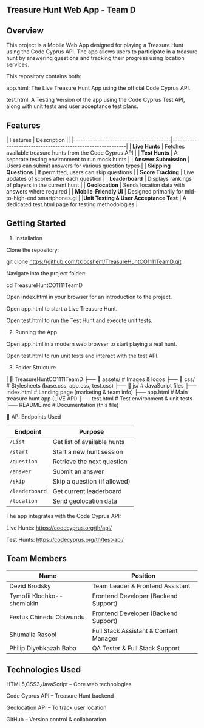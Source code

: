 ## Treasure Hunt Web App - Team D

## Overview

This project is a Mobile Web App designed for playing a Treasure Hunt using the Code Cyprus API. The app allows users to participate in a treasure hunt by answering questions and tracking their progress using location services.

This repository contains both:

app.html: The Live Treasure Hunt App using the official Code Cyprus API.

test.html: A Testing Version of the app using the Code Cyprus Test API, along with unit tests and user acceptance test plans.

## Features

|    Features                            | Description                                               ||
|----------------------------------------|-----------------------------------------------------------|
|   **Live Hunts**                       | Fetches available treasure hunts from the Code Cyprus API |
|   **Test Hunts**                       | A separate testing environment to run mock hunts          |
|   **Answer Submission**                | Users can submit answers for various question types       |
|   **Skipping Questions**               | If permitted, users can skip questions                    |
|   **Score Tracking**                   | Live updates of scores after each question                |
|   **Leaderboard**                      | Displays rankings of players in the current hunt          |
|   **Geolocation**                      | Sends location data with answers where required           |
|   **Mobile-Friendly UI**               | Designed primarily for mid-to-high-end smartphones.gi     |
|**Unit Testing & User Acceptance Test** | A dedicated test.html page for testing methodologies      |
     

## Getting Started

1.  Installation

Clone the repository:

git clone https://github.com/tklocshem/TreasureHuntCO1111TeamD.git

Navigate into the project folder:

cd TreasureHuntCO1111TeamD

Open index.html in your browser for an introduction to the project.

Open app.html to start a Live Treasure Hunt.

Open test.html to run the Test Hunt and execute unit tests.

2. Running the App

Open app.html in a modern web browser to start playing a real hunt.

Open test.html to run unit tests and interact with the test API.

3. Folder Structure

|   📂 TreasureHuntCO1111TeamD
├── 📂 assets/            # Images & logos
├── 📂 css/               # Stylesheets (base.css, app.css, test.css)
├── 📂 js/                # JavaScript files
├── index.html            # Landing page (marketing & team info)
├── app.html              # Main treasure hunt app (LIVE API)
├── test.html             # Test environment & unit tests
├── README.md             # Documentation (this file)

📡 API Endpoints Used


|   Endpoint       | Purpose                                 |
|------------------|-----------------------------------------|
|   `/List`        | Get list of available hunts             |
|   `/start`       | Start a new hunt session                |
|   `/question`    | Retrieve the next question              |
|   `/answer`      | Submit an answer                        |
|   `/skip`        | Skip a question (if allowed)            |
|   `/leaderboard` | Get current leaderboard                 |
|   `/location`    | Send geolocation data                   |


The app integrates with the Code Cyprus API:

Live Hunts: https://codecyprus.org/th/api/

Test Hunts: https://codecyprus.org/th/test-api/

## Team Members

|          Name                    | Position                                  |
|----------------------------------|-------------------------------------------|
|  Devid Brodsky                   | Team Leader & Frontend Assistant          |     A
|  Tymofii Klochko--shemiakin      | Frontend Developer (Backend Support)      |
|  Festus Chinedu Obiwundu         | Frontend Developer (Backend Support)      |
|  Shumaila Rasool                 | Full Stack Assistant & Content Manager    |
|  Philip Diyebkazah Baba          | QA Tester & Full Stack Support            |



## Technologies Used

HTML5,CSS3,JavaScript – Core web technologies

Code Cyprus API – Treasure Hunt backend

Geolocation API – To track user location

GitHub – Version control & collaboration
